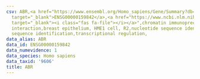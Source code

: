 ```yaml
---
csv: ABR,<a href="https://www.ensembl.org/Homo_sapiens/Gene/Summary?db=core;g=ENSG00000159842"
  target="_blank">ENSG00000159842</a>,<a href="https://www.ncbi.nlm.nih.gov/pubmed/22863008"
  target="_blank"><i class="fas fa-file"></i></a>",chromatin immunoprecipitation assay,direct
  interaction,breast epithelium, HME1 cell, R2,nucleotide sequence identification,nucleotide
  sequence identification,transcriptional regulation,
data_alias: ABR
data_id: ENSG00000159842
data_numevidence: 1
data_species: Homo sapiens
data_taxid: '9606'
title: ABR
---
```

